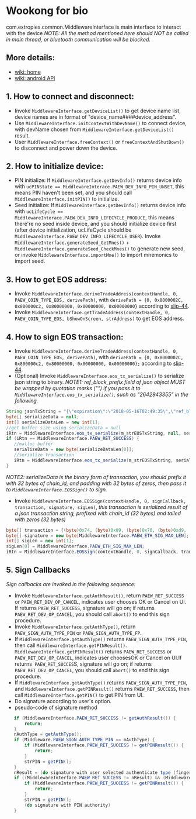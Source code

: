 # Wookong for bio
com.extropies.common.MiddlewareInterface is main interface to interact with the device
_NOTE: All the method mentioned here should NOT be called in main thread, or bluetooth
communication will be blocked._

## More details:
* [wiki: home](https://github.com/extropiescom/bladeX/wiki)
* [wiki: android API](https://github.com/extropiescom/bladeX/wiki/bladeX-Android-API)

## 1. How to connect and disconnect:
   - Invoke `MiddlewareInterface.getDeviceList()` to get device name list, device names
   are in format of "device_name####device_address".
   - Use `MiddlewareInterface.initContextWithDevName()` to connect device, with devName
   chosen from `MiddlewareInterface.getDeviceList()` result.
   - User `MiddlewareInterface.freeContext()` or `freeContextAndShutDown()` to disconnect
   and power down the device.
## 2. How to initialize device:
   - PIN initialize: If `MiddlewareInterface.getDevInfo()` returns device info with `ucPINState == MiddlewareInterace.PAEW_DEV_INFO_PIN_UNSET`,
   this means PIN haven't been set, and you should call `MiddlewareInterface.initPIN()` to initialize.
   - Seed initialize: If `MiddlewareInterface.getDevInfo()` returns device info with `ucLifeCycle == MiddlewareInterace.PAEW_DEV_INFO_LIFECYCLE_PRODUCE`,
   this means there're no seed inside device, and you should initialize device first (after device initialization, ucLifeCycle
   should be `MiddlewareInterface.PAEW_DEV_INFO_LIFECYCLE_USER`). Invoke `MiddlewareInterface.generateSeed_GetMnes()` + `MiddlewareInterface.generateSeed_CheckMnes()`
   to generate new seed, or invoke `MiddlewareInterface.importMne()` to import mnemonics to import seed.
## 3. How to get EOS address:
   - Invoke `MiddlewareInterface.deriveTradeAddress(contextHandle, 0, PAEW_COIN_TYPE_EOS, derivePath)`, with
   `derivePath = {0, 0x8000002C, 0x800000c2, 0x80000000, 0x00000000, 0x00000000}` according to [slip-44](https://github.com/satoshilabs/slips/blob/master/slip-0044.md).
   - Invoke `MiddlewareInterface.getTradeAddress(contextHandle, 0, PAEW_COIN_TYPE_EOS, bShowOnScreen, strAddress)` to get EOS address.
## 4. How to sign EOS transaction:
   - Invoke `MiddlewareInterface.deriveTradeAddress(contextHandle, 0, PAEW_COIN_TYPE_EOS, derivePath)`, with
   `derivePath = {0, 0x8000002C, 0x800000c2, 0x80000000, 0x00000000, 0x00000000};` according to [slip-44](https://github.com/satoshilabs/slips/blob/master/slip-0044.md).
   - (Optional) Invoke `MiddlewareInterface.eos_tx_serialize()` to serialize json string to binary.
   _NOTE1: ref_block_prefix field of json object MUST be wrapped by quotation marks ("") if you pass it to `MiddlewareInterface.eos_tx_serialize()`, such as \"2642943355\" in the following._
   ```java
   String jsonTxString = "{\"expiration\":\"2018-05-16T02:49:35\",\"ref_block_num\":4105,\"ref_block_prefix\":\"2642943355\",\"max_net_usage_words\":0,\"max_cpu_usage_ms\":0,\"delay_sec\":0,\"context_free_actions\":[],\"actions\":[{\"account\":\"eosio\",\"name\":\"newaccount\",\"authorization\":[{\"actor\":\"eosio\",\"permission\":\"active\"}],\"data\":\"0000000000ea30550000000000000e3d01000000010003224c02ca019e9c0c969d2c8006b89275abeeb5b05af68f2cf5f497bd6e1aff6d01000000010000000100038d424cbe81564f1e4338d342a4dc2b70d848d8b026d3f783bc7c8e6c3c6733cf01000000\"}],\"transaction_extensions\":[],\"signatures\":[],\"context_free_data\":[]}";
   byte[] serializeData = null;
   int[] serializeDataLen = new int[1];
   //get buffer size using serializeData = null
   iRtn = MiddlewareInterface.eos_tx_serialize(m_strEOSTxString, null, serializeDataLen);
   if (iRtn == MiddlewareInterface.PAEW_RET_SUCCESS) {
      //malloc buffer
      serializeData = new byte[serializeDataLen[0]];
      //serialize transaction
      iRtn = MiddlewareInterface.eos_tx_serialize(m_strEOSTxString, serializeData, serializeDataLen);
   }
   ```   
   _NOTE2: serializeData is the binary form of transaction, you should prefix it with 32 bytes of chain_id, and padding with 32 bytes of zeros, then pass it to `MiddlewareInterface.EOSSign()` to sign._
   - Invoke `MiddlewareInterface.EOSSign(contextHandle, 0, signCallback, transaction, signature, sigLen)`, 
   _this transaction is serialized result of a json transaction string, prefixed with chain_id (32 bytes) and tailed with zeros (32 bytes)_
   ```java
   byte[] transaction = {(byte)0x74, (byte)0x09, (byte)0x70, (byte)0xd9, (byte)0xff, (byte)0x01, (byte)0xb5, (byte)0x04, (byte)0x63, (byte)0x2f, (byte)0xed, (byte)0xe1, (byte)0xad, (byte)0xc3, (byte)0xdf, (byte)0xe5, (byte)0x59, (byte)0x90, (byte)0x41, (byte)0x5e, (byte)0x4f, (byte)0xde, (byte)0x01, (byte)0xe1, (byte)0xb8, (byte)0xf3, (byte)0x15, (byte)0xf8, (byte)0x13, (byte)0x6f, (byte)0x47, (byte)0x6c, (byte)0x14, (byte)0xc2, (byte)0x67, (byte)0x5b, (byte)0x01, (byte)0x24, (byte)0x5f, (byte)0x70, (byte)0x5d, (byte)0xd7, (byte)0x00, (byte)0x00, (byte)0x00, (byte)0x00, (byte)0x01, (byte)0x00, (byte)0xa6, (byte)0x82, (byte)0x34, (byte)0x03, (byte)0xea, (byte)0x30, (byte)0x55, (byte)0x00, (byte)0x00, (byte)0x00, (byte)0x57, (byte)0x2d, (byte)0x3c, (byte)0xcd, (byte)0xcd, (byte)0x01, (byte)0x20, (byte)0x29, (byte)0xc2, (byte)0xca, (byte)0x55, (byte)0x7a, (byte)0x73, (byte)0x57, (byte)0x00, (byte)0x00, (byte)0x00, (byte)0x00, (byte)0xa8, (byte)0xed, (byte)0x32, (byte)0x32, (byte)0x21, (byte)0x20, (byte)0x29, (byte)0xc2, (byte)0xca, (byte)0x55, (byte)0x7a, (byte)0x73, (byte)0x57, (byte)0x90, (byte)0x55, (byte)0x8c, (byte)0x86, (byte)0x77, (byte)0x95, (byte)0x4c, (byte)0x3c, (byte)0x10, (byte)0x27, (byte)0x00, (byte)0x00, (byte)0x00, (byte)0x00, (byte)0x00, (byte)0x00, (byte)0x04, (byte)0x45, (byte)0x4f, (byte)0x53, (byte)0x00, (byte)0x00, (byte)0x00, (byte)0x00, (byte)0x00, (byte)0x00, (byte)0x00, (byte)0x00, (byte)0x00, (byte)0x00, (byte)0x00, (byte)0x00, (byte)0x00, (byte)0x00, (byte)0x00, (byte)0x00, (byte)0x00, (byte)0x00, (byte)0x00, (byte)0x00, (byte)0x00, (byte)0x00, (byte)0x00, (byte)0x00, (byte)0x00, (byte)0x00, (byte)0x00, (byte)0x00, (byte)0x00, (byte)0x00, (byte)0x00, (byte)0x00, (byte)0x00, (byte)0x00, (byte)0x00, (byte)0x00, (byte)0x00, (byte)0x00};
   byte[] signature = new byte[MiddlewareInterface.PAEW_ETH_SIG_MAX_LEN];
   int[] sigLen = new int[1];
   sigLen[0] = MiddlewareInterface.PAEW_ETH_SIG_MAX_LEN;
   iRtn = MiddlewareInterface.EOSSign(contextHandle, 0, signCallback, transaction, signature, sigLen);
   ```
## 5. Sign Callbacks
   
   _Sign callbacks are invoked in the following sequence:_
   - Invoke `MiddlewareInterface.getAuthResult()`, return `PAEW_RET_SUCCESS` or `PAEW_RET_DEV_OP_CANCEL`, indicates user chooses OK or Cancel on UI. If returns `PAEW_RET_SUCCESS`, signature will go on; if returns `PAEW_RET_DEV_OP_CANCE`L, you should call `abort()` to end this sign procedure.
   - Invoke `MiddlewareInterface.getAuthType()`, return `PAEW_SIGN_AUTH_TYPE_PIN` or `PAEW_SIGN_AUTH_TYPE_FP`.
   - If `MiddlewareInterface.getAuthType()` returns `PAEW_SIGN_AUTH_TYPE_PIN`, then call `MiddlewareInterface.getPINResult()`. `MiddlewareInterface.getPINResult()` returns `PAEW_RET_SUCCESS` or `PAEW_RET_DEV_OP_CANCEL`, indicates user choosesOK or Cancel on UI.If returns` PAEW_RET_SUCCES`S, signature will go on; if returns `PAEW_RET_DEV_OP_CANCEL`, you should call `abort()` to end this sign procedure.
   - If `MiddlewareInterface.getAuthType()` returns `PAEW_SIGN_AUTH_TYPE_PIN`, and `MiddlewareInterface.getPINResult()` returns `PAEW_RET_SUCCESS`, then call `MiddlewareInterface.getPIN()` to get PIN from UI.
   - Do signature according to user's option.
   - pseudo-code of signature method
```java
   if (MiddlewareInterface.PAEW_RET_SUCCESS != getAuthResult()) {
       return;
   }
   nAuthType = getAuthType();
   if (Middleware.PAEW_SIGN_AUTH_TYPE_PIN == nAuthType) {
       if (MiddlewareInterface.PAEW_RET_SUCCESS != getPINResult()) {
           return;
       }
       strPIN = getPIN();
   }
   nResult = (do signature with user selected authenticate type (finger print or PIN))
   if ((MiddlewareInterface.PAEW_RET_SUCCESS != nResult) && (Middleware.PAEW_SIGN_AUTH_TYPE_PIN != nAuthType)) {
       if (MiddlewareInterface.PAEW_RET_SUCCESS != getPINResult()) {
           return;
       }
       strPIN = getPIN();
       (do signature with PIN authority)
   }
```
